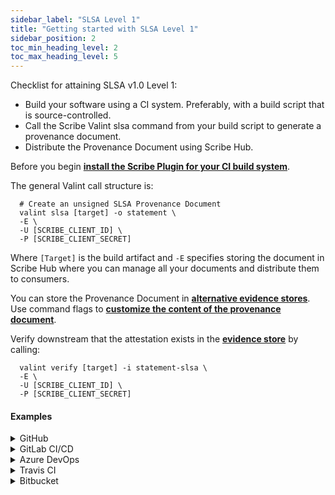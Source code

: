 ```yaml
---
sidebar_label: "SLSA Level 1"
title: "Getting started with SLSA Level 1"
sidebar_position: 2
toc_min_heading_level: 2
toc_max_heading_level: 5
---
```


Checklist for attaining SLSA v1.0 Level 1:
* Build your software using a CI system. Preferably, with a build script that is source-controlled.
* Call the Scribe Valint slsa command from your build script to generate a provenance document.
* Distribute the Provenance Document using Scribe Hub.

Before you begin​ **[install the Scribe Plugin for your CI build system](../../integrating-scribe/ci-integrations/)**.

The general Valint call structure is:
```
  # Create an unsigned SLSA Provenance Document
  valint slsa [target] -o statement \
  -E \
  -U [SCRIBE_CLIENT_ID] \
  -P [SCRIBE_CLIENT_SECRET]
```
Where `[Target]` is the build artifact and `-E` specifies storing the document in Scribe Hub where you can manage all your documents and distribute them to consumers.

You can store the Provenance Document in **[alternative evidence stores](other-evidence-stores#integrating-with-alternative-types-of-evidence-stores)**.
Use command flags to **[customize the content of the provenance document](customizing-provenance#customizing-the-provenance-document)**.

Verify downstream that the attestation exists in the **[evidence store](other-evidence-stores#integrating-with-alternative-types-of-evidence-stores)** by calling:
```
  valint verify [target] -i statement-slsa \
  -E \
  -U [SCRIBE_CLIENT_ID] \
  -P [SCRIBE_CLIENT_SECRET]
```
#### Examples

<details>
  <summary> GitHub </summary>

```yaml
- name: Generate SLSA provenance statement
 id: valint_slsa_statement
 uses: scribe-security/action-bom@master
 with:
   target: 'busybox:latest'
   format: statement-slsa

- uses: actions/upload-artifact@v2
 with:
   name: provenance
   path: ${{ steps.valint_slsa_statement.outputs.OUTPUT_PATH }}
```
</details>

<details>
  <summary> GitLab CI/CD </summary>

```yaml
scribe-gitlab-job:
    stage: scribe-gitlab-stage
    script:
      - valint bom [target]
          -o attest-slsa
          --context-type gitlab
          --output-directory ./scribe/valint
          -E -U $SCRIBE_CLIENT_ID -P $SCRIBE_CLIENT_SECRET
          --logical-app-name $LOGICAL_APP_NAME --app-version $APP_VERSION
```
</details>

<details>
  <summary> Azure DevOps </summary>

```yaml
- task: ValintCli@0
    inputs:
      commandName: bom
      target: [target]
      format: attest-slsa
      outputDirectory: $(Build.ArtifactStagingDirectory)/scribe/valint
      scribeEnable: true
      scribeClientId: $(SCRIBE-CLIENT-ID)
      scribeClientSecret: $(SCRIBE-CLIENT-SECRET)
      app-name: $(LOGICAL_APP_NAME)
      app-version: $(APP_VERSION)
```
</details>

<details>
  <summary> Travis CI </summary>

```yaml
script:
  - |
    valint bom [target] \
        --format [attest, statement, attest-slsa, statement-slsa, attest-generic, statement-generic] \
        --context-type travis \
        --output-directory ./scribe/valint \
        -E -U $SCRIBE_CLIENT_ID -P $SCRIBE_CLIENT_SECRET \
        --logical-app-name $LOGICAL_APP_NAME --app-version $APP_VERSION
```
</details>

<details>
  <summary> Bitbucket </summary>

```yaml
name: scribe-bitbucket-pipeline
        script:      
          - pipe: scribe-security/valint-pipe:0.1.6
            variables:
              COMMAND_NAME: bom
              TARGET:  [target]
              FORMAT: attest-slsa
              SCRIBE_ENABLE: true
              SCRIBE_CLIENT_ID: $SCRIBE_CLIENT_ID
              SCRIBE_CLIENT_SECRET: $SCRIBE_CLIENT_SECRET
              LOGICAL_APP_NAME: $LOGICAL_APP_NAME
              APP_VERSION: $APP_VERSION 
```
</details>
